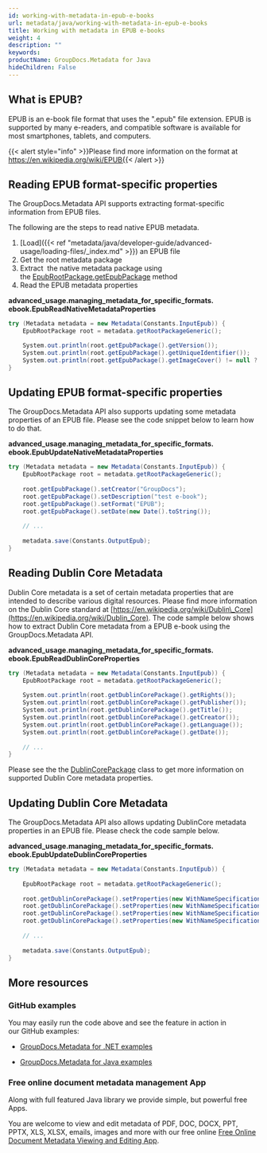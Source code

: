 ```yaml
---
id: working-with-metadata-in-epub-e-books
url: metadata/java/working-with-metadata-in-epub-e-books
title: Working with metadata in EPUB e-books
weight: 4
description: ""
keywords: 
productName: GroupDocs.Metadata for Java
hideChildren: False
---
```

## What is EPUB?

EPUB is an e-book file format that uses the ".epub" file extension. EPUB is supported by many e-readers, and compatible software is available for most smartphones, tablets, and computers. 

{{< alert style="info" >}}Please find more information on the format at https://en.wikipedia.org/wiki/EPUB{{< /alert >}}

## Reading EPUB format-specific properties

The GroupDocs.Metadata API supports extracting format-specific information from EPUB files.

The following are the steps to read native EPUB metadata.

1.  [Load]({{< ref "metadata/java/developer-guide/advanced-usage/loading-files/_index.md" >}}) an EPUB file
2.  Get the root metadata package
3.  Extract  the native metadata package using the [EpubRootPackage.getEpubPackage](https://apireference.groupdocs.com/metadata/java/com.groupdocs.metadata.core/EpubRootPackage#getEpubPackage()) method
4.  Read the EPUB metadata properties

**advanced\_usage.managing\_metadata\_for\_specific\_formats.<WBR>ebook.EpubReadNativeMetadataProperties**

```csharp
try (Metadata metadata = new Metadata(Constants.InputEpub)) {
	EpubRootPackage root = metadata.getRootPackageGeneric();

	System.out.println(root.getEpubPackage().getVersion());
	System.out.println(root.getEpubPackage().getUniqueIdentifier());
	System.out.println(root.getEpubPackage().getImageCover() != null ? root.getEpubPackage().getImageCover().length : 0);
}
```

## Updating EPUB format-specific properties

The GroupDocs.Metadata API also supports updating some metadata properties of an EPUB file. Please see the code snippet below to learn how to do that.

**advanced\_usage.managing\_metadata\_for\_specific\_formats.<WBR>ebook.EpubUpdateNativeMetadataProperties**

```csharp
try (Metadata metadata = new Metadata(Constants.InputEpub)) {
    EpubRootPackage root = metadata.getRootPackageGeneric();
 
    root.getEpubPackage().setCreator("GroupDocs");
    root.getEpubPackage().setDescription("test e-book");
    root.getEpubPackage().setFormat("EPUB");
    root.getEpubPackage().setDate(new Date().toString());
 
    // ...
 
    metadata.save(Constants.OutputEpub);
}
```

## Reading Dublin Core Metadata

Dublin Core metadata is a set of certain metadata properties that are intended to describe various digital resources. Please find more information on the Dublin Core standard at [https://en.wikipedia.org/wiki/Dublin\_Core](https://en.wikipedia.org/wiki/Dublin_Core). The code sample below shows how to extract Dublin Core metadata from a EPUB e-book using the GroupDocs.Metadata API.

**advanced\_usage.managing\_metadata\_for\_specific\_formats.<WBR>ebook.EpubReadDublinCoreProperties**

```csharp
try (Metadata metadata = new Metadata(Constants.InputEpub)) {
    EpubRootPackage root = metadata.getRootPackageGeneric();
 
    System.out.println(root.getDublinCorePackage().getRights());
    System.out.println(root.getDublinCorePackage().getPublisher());
    System.out.println(root.getDublinCorePackage().getTitle());
    System.out.println(root.getDublinCorePackage().getCreator());
    System.out.println(root.getDublinCorePackage().getLanguage());
    System.out.println(root.getDublinCorePackage().getDate());
 
    // ...
}
```

Please see the the [DublinCorePackage](https://apireference.groupdocs.com/metadata/java/com.groupdocs.metadata.core/DublinCorePackage) class to get more information on supported Dublin Core metadata properties.

## Updating Dublin Core Metadata

The GroupDocs.Metadata API also allows updating DublinCore metadata properties in an EPUB file. Please check the code sample below.

**advanced\_usage.managing\_metadata\_for\_specific\_formats.<WBR>ebook.EpubUpdateDublinCoreProperties**

```csharp
try (Metadata metadata = new Metadata(Constants.InputEpub)) {
 
    EpubRootPackage root = metadata.getRootPackageGeneric();
 
    root.getDublinCorePackage().setProperties(new WithNameSpecification("dc:creator"), new PropertyValue("GroupDocs"));
    root.getDublinCorePackage().setProperties(new WithNameSpecification("dc:description"), new PropertyValue("test e-book"));
    root.getDublinCorePackage().setProperties(new WithNameSpecification("dc:title"), new PropertyValue("test EPUB"));
    root.getDublinCorePackage().setProperties(new WithNameSpecification("dc:date"), new PropertyValue(new Date().toString()));
 
    // ...
 
    metadata.save(Constants.OutputEpub);
}
```

## More resources

### GitHub examples

You may easily run the code above and see the feature in action in our GitHub examples:

*   [GroupDocs.Metadata for .NET examples](https://github.com/groupdocs-metadata/GroupDocs.Metadata-for-.NET)
    
*   [GroupDocs.Metadata for Java examples](https://github.com/groupdocs-metadata/GroupDocs.Metadata-for-Java)
    

### Free online document metadata management App

Along with full featured Java library we provide simple, but powerful free Apps.

You are welcome to view and edit metadata of PDF, DOC, DOCX, PPT, PPTX, XLS, XLSX, emails, images and more with our free online [Free Online Document Metadata Viewing and Editing App](https://products.groupdocs.app/metadata).
